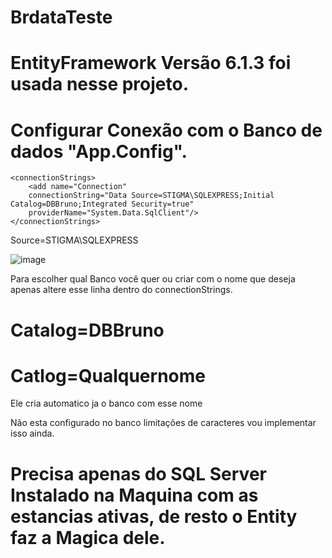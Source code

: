 # BrdataTeste
# EntityFramework Versão 6.1.3 foi usada nesse projeto.
# Configurar Conexão com o Banco de dados "App.Config".

	<connectionStrings>
		<add name="Connection"
		connectionString="Data Source=STIGMA\SQLEXPRESS;Initial Catalog=DBBruno;Integrated Security=true"
		providerName="System.Data.SqlClient"/>
	</connectionStrings>
 
 Source=STIGMA\SQLEXPRESS 
 
 ![image](https://user-images.githubusercontent.com/67505790/169731715-8fce3f4e-e4b5-4e87-851c-d9d7b23290a2.png)

 Para escolher qual Banco você quer ou criar com o nome que deseja apenas altere esse linha dentro do connectionStrings.
 
# Catalog=DBBruno
# Catlog=Qualquernome
Ele cria automatico ja o banco com esse nome

Não esta configurado no banco limitações de caracteres vou implementar isso ainda.

# Precisa apenas do SQL Server Instalado na Maquina com as estancias ativas, de resto o Entity faz a Magica dele.
